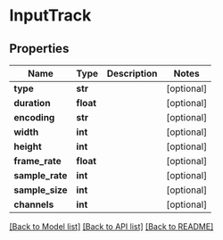 # InputTrack

## Properties
Name | Type | Description | Notes
------------ | ------------- | ------------- | -------------
**type** | **str** |  | [optional]
**duration** | **float** |  | [optional]
**encoding** | **str** |  | [optional]
**width** | **int** |  | [optional]
**height** | **int** |  | [optional]
**frame_rate** | **float** |  | [optional]
**sample_rate** | **int** |  | [optional]
**sample_size** | **int** |  | [optional]
**channels** | **int** |  | [optional]

[[Back to Model list]](../README.md#documentation-for-models) [[Back to API list]](../README.md#documentation-for-api-endpoints) [[Back to README]](../README.md)


